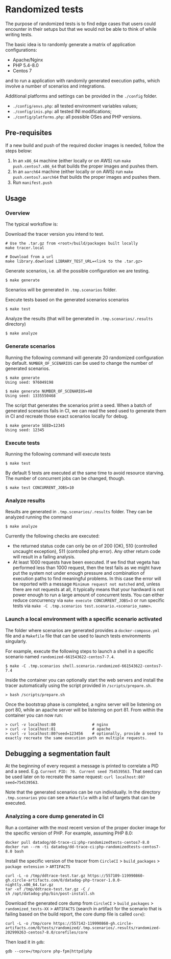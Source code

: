 # Randomized tests

The purpose of randomized tests is to find edge cases that users could encounter in their setups but that we would not be able to think of while writing tests.

The basic idea is to randomly generate a matrix of application configurations:
  - Apache/Nginx
  - PHP 5.4-8.0
  - Centos 7

and to run a application with randomily generated execution paths, which involve a number of scenarios and integrations.

Additional platforms and settings can be provided in the `./config` folder.
- `./config/envs.php`: all tested environment variables values;
- `./config/inis.php`: all tested INI modifications;
- `./config/platforms.php`: all possible OSes and PHP versions.

## Pre-requisites

If a new build and push of the required docker images is needed, follow the steps below:

1. In an `x86_64` machine (either locally or on AWS) run `make push.centos7.x86_64` that builds the proper images and pushes them.
2. In an `aarch64` machine (either locally or on AWS) run `make push.centos7.aarch64` that builds the proper images and pushes them.
3. Run `manifest.push`

## Usage

### Overview

The typical worksflow is:

Download the tracer version you intend to test.

```
# Use the .tar.gz from <root>/build/packages built locally
make tracer.local

# Download from a url
make library.download LIBRARY_TEST_URL=<link to the .tar.gz>
```

Generate scenarios, i.e. all the possible configuration we are testing.

```
$ make generate
```

Scenarios will be generated in `.tmp.scenarios` folder.

Execute tests based on the generated scenarios scenarios

```
$ make test
```

Analyze the results (that will be generated in `.tmp.scenarios/.results` directory)

```
$ make analyze
```

### Generate scenarios

Running the following command will generate 20 randomized configuration by default. `NUMBER_OF_SCENARIOS` can be used to change the number of generated scenarios.

```
$ make generate
Using seed: 976049198

$ make generate NUMBER_OF_SCENARIOS=40
Using seed: 1335550468
```

The script that generates the scenarios print a seed. When a batch of generated scenarios fails in CI, we can read the seed used to generate them in CI and recreate those exact scenarios locally for debug.

```
$ make generate SEED=12345
Using seed: 12345
```

### Execute tests

Running the following command will execute tests

```
$ make test
```

By default 5 tests are executed at the same time to avoid resource starving. The number of concurrent jobs can be changed, though.

```
$ make test CONCURRENT_JOBS=10
```

### Analyze results

Results are generated in `.tmp.scenarios/.results` folder. They can be analyzed running the command

```
$ make analyze
```

Currently the following checks are executed:
- the returned status code can only be on of 200 (OK), 510 (controlled uncaught exception), 511 (controlled php error). Any other return code will result in a failing analysis.
- At least 1000 requests have been executed. If we find that vegeta has performed less than 1000 request, then the  test fails as we might have put the system not under enough pressure and combination of execution paths to find meaningful problems. In this case the error will be reported with a message `Minimum request not matched` and, unless there are not requests at all, it typically means that your hardward is not power enough to run a large amount of concurrent tests. You can either reduce concurrency via `make execute CONCURRENT_JOBS=3` or run specific tests via `make -C .tmp.scenarios test.scenario.<scenario_name>`.

### Launch a local environment with a specific scenario activated

The folder where scenarios are generated provides a `docker-compose.yml` file and a `Makefile` file that can be used to launch tests environments singularly.

For example, execute the following steps to launch a shell in a specific scenario named `randomized-661543622-centos7-7.4`.

```
$ make -C .tmp.scenarios shell.scenario.randomized-661543622-centos7-7.4
```

Inside the container you can optionally start the web servers and install the tracer automatically using the script provided in `/scripts/prepare.sh`.

```
> bash /scripts/prepare.sh
```

Once the bootstrap phase is completed, a nginx server will be listening on port 80, while an apache server will be listening on port 81. From within the container you can now run:

```
> curl -v localhost:80                # nginx
> curl -v localhost:81                # apache
> curl -v localhost:80?seed=123456    # optionally, provide a seed to exactly recreate the same execution path on multiple requests.
```


## Debugging a segmentation fault

At the beginning of every request a message is printed to correlate a PID and a seed. E.g. `Current PID: 70. Current seed 754539563`.
That seed can be used later on to recreate the same request: `curl localhost:80?seed=754539563`.

Note that the generated scenarios can be run individually. In the directory `.tmp.scenarios` you can see a `Makefile` with a list of targets that can be executed.

### Analyzing a core dump generated in CI

Run a container with the most recent version of the proper docker image for the specific version of PHP. For example, assuming PHP 8.0:

```
docker pull datadog/dd-trace-ci:php-randomizedtests-centos7-8.0
docker run --rm -ti datadog/dd-trace-ci:php-randomizedtests-centos7-8.0 bash
```

Install the specific version of the tracer from `CircleCI` > `build_packages` > `package extension` > `ARTIFACTS`

```
curl -L -o /tmp/ddtrace-test.tar.gz https://557109-119990860-gh.circle-artifacts.com/0/datadog-php-tracer-1.0.0-nightly.x86_64.tar.gz
tar -xf /tmp/ddtrace-test.tar.gz -C /
sh /opt/datadog-php/bin/post-install.sh
```

Download the generated core dump from `CircleCI` > `build_packages` > `randomized_tests-XX` > `ARTIFACTS` (search in artifact for the scenario that is failing based on the build report, the core dump file is called `core`):

```
curl -L -o /tmp/core https://557142-119990860-gh.circle-artifacts.com/0/tests/randomized/.tmp.scenarios/.results/randomized-202999263-centos7-8.0/corefiles/core
```

Then load it in `gdb`:

```
gdb --core=/tmp/core php-fpm|httpd|php
```
